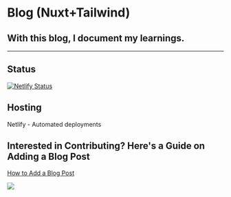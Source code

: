 # Blog (Nuxt+Tailwind)

## With this blog, I document my learnings.
---
## Status
[![Netlify Status](https://api.netlify.com/api/v1/badges/f5578184-da2d-427c-acae-c986ab3a8f07/deploy-status)](https://app.netlify.com/sites/sachin-ghait-blog/deploys)

## Hosting

Netlify - Automated deployments

## Interested in Contributing? Here's a Guide on Adding a Blog Post

[How to Add a Blog Post](HOW-TO-ADD-BLOG-POST.md)

<a href="https://github.com/ssghait007/blog/graphs/contributors">
  <img src="https://contrib.rocks/image?repo=ssghait007/blog" />
</a>

